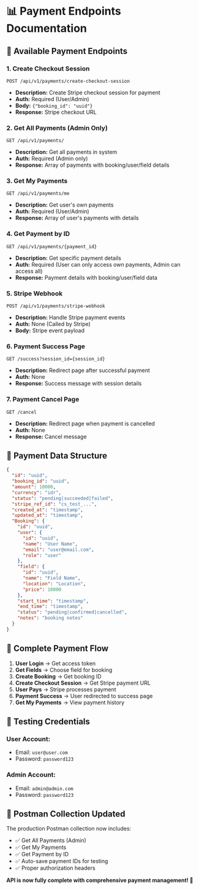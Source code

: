 # 📊 Payment Endpoints Documentation

## 🔗 **Available Payment Endpoints**

### 1. **Create Checkout Session**

```
POST /api/v1/payments/create-checkout-session
```

- **Description:** Create Stripe checkout session for payment
- **Auth:** Required (User/Admin)
- **Body:** `{"booking_id": "uuid"}`
- **Response:** Stripe checkout URL

### 2. **Get All Payments (Admin Only)**

```
GET /api/v1/payments/
```

- **Description:** Get all payments in system
- **Auth:** Required (Admin only)
- **Response:** Array of payments with booking/user/field details

### 3. **Get My Payments**

```
GET /api/v1/payments/me
```

- **Description:** Get user's own payments
- **Auth:** Required (User/Admin)
- **Response:** Array of user's payments with details

### 4. **Get Payment by ID**

```
GET /api/v1/payments/{payment_id}
```

- **Description:** Get specific payment details
- **Auth:** Required (User can only access own payments, Admin can access all)
- **Response:** Payment details with booking/user/field data

### 5. **Stripe Webhook**

```
POST /api/v1/payments/stripe-webhook
```

- **Description:** Handle Stripe payment events
- **Auth:** None (Called by Stripe)
- **Body:** Stripe event payload

### 6. **Payment Success Page**

```
GET /success?session_id={session_id}
```

- **Description:** Redirect page after successful payment
- **Auth:** None
- **Response:** Success message with session details

### 7. **Payment Cancel Page**

```
GET /cancel
```

- **Description:** Redirect page when payment is cancelled
- **Auth:** None
- **Response:** Cancel message

## 📝 **Payment Data Structure**

```json
{
  "id": "uuid",
  "booking_id": "uuid",
  "amount": 10000,
  "currency": "idr",
  "status": "pending|succeeded|failed",
  "stripe_ref_id": "cs_test_...",
  "created_at": "timestamp",
  "updated_at": "timestamp",
  "Booking": {
    "id": "uuid",
    "user": {
      "id": "uuid",
      "name": "User Name",
      "email": "user@email.com",
      "role": "user"
    },
    "field": {
      "id": "uuid",
      "name": "Field Name",
      "location": "Location",
      "price": 10000
    },
    "start_time": "timestamp",
    "end_time": "timestamp",
    "status": "pending|confirmed|cancelled",
    "notes": "booking notes"
  }
}
```

## 🎯 **Complete Payment Flow**

1. **User Login** → Get access token
2. **Get Fields** → Choose field for booking
3. **Create Booking** → Get booking ID
4. **Create Checkout Session** → Get Stripe payment URL
5. **User Pays** → Stripe processes payment
6. **Payment Success** → User redirected to success page
7. **Get My Payments** → View payment history

## 🚀 **Testing Credentials**

### User Account:

- Email: `user@user.com`
- Password: `password123`

### Admin Account:

- Email: `admin@admin.com`
- Password: `password123`

## 📱 **Postman Collection Updated**

The production Postman collection now includes:

- ✅ Get All Payments (Admin)
- ✅ Get My Payments
- ✅ Get Payment by ID
- ✅ Auto-save payment IDs for testing
- ✅ Proper authorization headers

**API is now fully complete with comprehensive payment management! 🎉**
